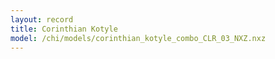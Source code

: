 ```yaml
---
layout: record
title: Corinthian Kotyle
model: /chi/models/corinthian_kotyle_combo_CLR_03_NXZ.nxz
---
```


